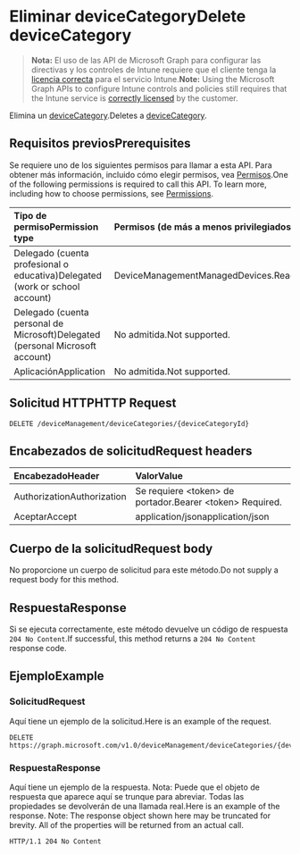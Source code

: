 # <a name="delete-devicecategory"></a><span data-ttu-id="46e82-101">Eliminar deviceCategory</span><span class="sxs-lookup"><span data-stu-id="46e82-101">Delete deviceCategory</span></span>

> <span data-ttu-id="46e82-102">**Nota:** El uso de las API de Microsoft Graph para configurar las directivas y los controles de Intune requiere que el cliente tenga la [licencia correcta](https://go.microsoft.com/fwlink/?linkid=839381) para el servicio Intune.</span><span class="sxs-lookup"><span data-stu-id="46e82-102">**Note:** Using the Microsoft Graph APIs to configure Intune controls and policies still requires that the Intune service is [correctly licensed](https://go.microsoft.com/fwlink/?linkid=839381) by the customer.</span></span>

<span data-ttu-id="46e82-103">Elimina un [deviceCategory](../resources/intune_shared_devicecategory.md).</span><span class="sxs-lookup"><span data-stu-id="46e82-103">Deletes a [deviceCategory](../resources/intune_shared_devicecategory.md).</span></span>
## <a name="prerequisites"></a><span data-ttu-id="46e82-104">Requisitos previos</span><span class="sxs-lookup"><span data-stu-id="46e82-104">Prerequisites</span></span>
<span data-ttu-id="46e82-p101">Se requiere uno de los siguientes permisos para llamar a esta API. Para obtener más información, incluido cómo elegir permisos, vea [Permisos](../../../concepts/permissions_reference.md).</span><span class="sxs-lookup"><span data-stu-id="46e82-p101">One of the following permissions is required to call this API. To learn more, including how to choose permissions, see [Permissions](../../../concepts/permissions_reference.md).</span></span>

|<span data-ttu-id="46e82-107">Tipo de permiso</span><span class="sxs-lookup"><span data-stu-id="46e82-107">Permission type</span></span>|<span data-ttu-id="46e82-108">Permisos (de más a menos privilegiados)</span><span class="sxs-lookup"><span data-stu-id="46e82-108">Permissions (from most to least privileged)</span></span>|
|:---|:---|
|<span data-ttu-id="46e82-109">Delegado (cuenta profesional o educativa)</span><span class="sxs-lookup"><span data-stu-id="46e82-109">Delegated (work or school account)</span></span>|<span data-ttu-id="46e82-110">DeviceManagementManagedDevices.ReadWrite.All</span><span class="sxs-lookup"><span data-stu-id="46e82-110">DeviceManagementManagedDevices.ReadWrite.All</span></span>|
|<span data-ttu-id="46e82-111">Delegado (cuenta personal de Microsoft)</span><span class="sxs-lookup"><span data-stu-id="46e82-111">Delegated (personal Microsoft account)</span></span>|<span data-ttu-id="46e82-112">No admitida.</span><span class="sxs-lookup"><span data-stu-id="46e82-112">Not supported.</span></span>|
|<span data-ttu-id="46e82-113">Aplicación</span><span class="sxs-lookup"><span data-stu-id="46e82-113">Application</span></span>|<span data-ttu-id="46e82-114">No admitida.</span><span class="sxs-lookup"><span data-stu-id="46e82-114">Not supported.</span></span>|

## <a name="http-request"></a><span data-ttu-id="46e82-115">Solicitud HTTP</span><span class="sxs-lookup"><span data-stu-id="46e82-115">HTTP Request</span></span>
<!-- {
  "blockType": "ignored"
}
-->
``` http
DELETE /deviceManagement/deviceCategories/{deviceCategoryId}
```

## <a name="request-headers"></a><span data-ttu-id="46e82-116">Encabezados de solicitud</span><span class="sxs-lookup"><span data-stu-id="46e82-116">Request headers</span></span>
|<span data-ttu-id="46e82-117">Encabezado</span><span class="sxs-lookup"><span data-stu-id="46e82-117">Header</span></span>|<span data-ttu-id="46e82-118">Valor</span><span class="sxs-lookup"><span data-stu-id="46e82-118">Value</span></span>|
|:---|:---|
|<span data-ttu-id="46e82-119">Authorization</span><span class="sxs-lookup"><span data-stu-id="46e82-119">Authorization</span></span>|<span data-ttu-id="46e82-120">Se requiere &lt;token&gt; de portador.</span><span class="sxs-lookup"><span data-stu-id="46e82-120">Bearer &lt;token&gt; Required.</span></span>|
|<span data-ttu-id="46e82-121">Aceptar</span><span class="sxs-lookup"><span data-stu-id="46e82-121">Accept</span></span>|<span data-ttu-id="46e82-122">application/json</span><span class="sxs-lookup"><span data-stu-id="46e82-122">application/json</span></span>|

## <a name="request-body"></a><span data-ttu-id="46e82-123">Cuerpo de la solicitud</span><span class="sxs-lookup"><span data-stu-id="46e82-123">Request body</span></span>
<span data-ttu-id="46e82-124">No proporcione un cuerpo de solicitud para este método.</span><span class="sxs-lookup"><span data-stu-id="46e82-124">Do not supply a request body for this method.</span></span>

## <a name="response"></a><span data-ttu-id="46e82-125">Respuesta</span><span class="sxs-lookup"><span data-stu-id="46e82-125">Response</span></span>
<span data-ttu-id="46e82-126">Si se ejecuta correctamente, este método devuelve un código de respuesta `204 No Content`.</span><span class="sxs-lookup"><span data-stu-id="46e82-126">If successful, this method returns a `204 No Content` response code.</span></span>

## <a name="example"></a><span data-ttu-id="46e82-127">Ejemplo</span><span class="sxs-lookup"><span data-stu-id="46e82-127">Example</span></span>
### <a name="request"></a><span data-ttu-id="46e82-128">Solicitud</span><span class="sxs-lookup"><span data-stu-id="46e82-128">Request</span></span>
<span data-ttu-id="46e82-129">Aquí tiene un ejemplo de la solicitud.</span><span class="sxs-lookup"><span data-stu-id="46e82-129">Here is an example of the request.</span></span>
``` http
DELETE https://graph.microsoft.com/v1.0/deviceManagement/deviceCategories/{deviceCategoryId}
```

### <a name="response"></a><span data-ttu-id="46e82-130">Respuesta</span><span class="sxs-lookup"><span data-stu-id="46e82-130">Response</span></span>
<span data-ttu-id="46e82-p102">Aquí tiene un ejemplo de la respuesta. Nota: Puede que el objeto de respuesta que aparece aquí se trunque para abreviar. Todas las propiedades se devolverán de una llamada real.</span><span class="sxs-lookup"><span data-stu-id="46e82-p102">Here is an example of the response. Note: The response object shown here may be truncated for brevity. All of the properties will be returned from an actual call.</span></span>
``` http
HTTP/1.1 204 No Content
```



